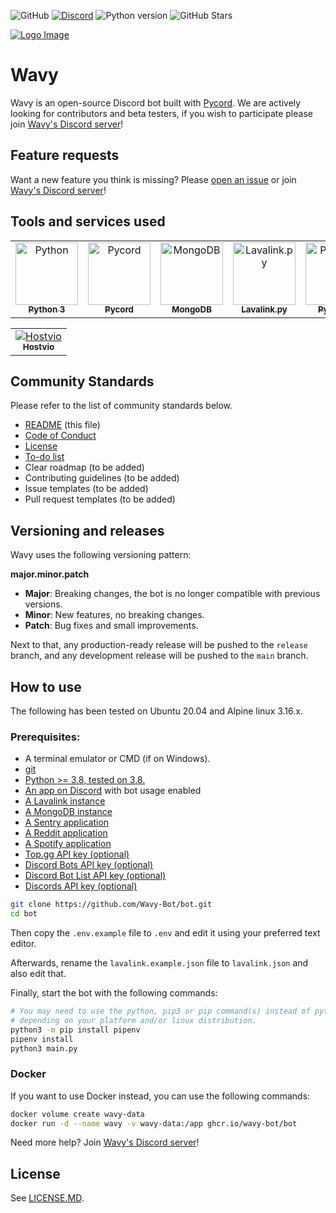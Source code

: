 ![GitHub](https://img.shields.io/github/license/Wavy-Bot/bot?color=A42E2B&logo=gnu&logoColor=white&style=for-the-badge)
[![Discord](https://img.shields.io/discord/710436465938530307?color=%235865F2&label=Discord&logo=discord&logoColor=white&style=for-the-badge)](https://discord.wavybot.com)
![Python version](https://img.shields.io/badge/Python-3.8-blue?style=for-the-badge&logo=python&logoColor=ffce3d&color=376f9e)
![GitHub Stars](https://img.shields.io/github/stars/Wavy-Bot/bot?color=%23ffce3d&logo=github&style=for-the-badge)

[![Logo Image](https://repository-images.githubusercontent.com/376505145/389bce00-cc35-11eb-8aab-bb86194ee165)](https://wavybot.com)

# Wavy
Wavy is an open-source Discord bot built with [Pycord](https://github.com/Pycord-Development/pycord). We are actively looking for contributors and beta testers, if you wish to participate please join [Wavy's Discord server](https://discord.wavybot.com)!

## Feature requests
Want a new feature you think is missing? Please [open an issue](https://github.com/Wavy-Bot/bot/issues/new) or join [Wavy's Discord server](https://discord.wavybot.com)!

## Tools and services used
<table>
    <tr>
        <td align="center"><a href="https://www.python.org/"><img src="https://upload.wikimedia.org/wikipedia/commons/thumb/c/c3/Python-logo-notext.svg/768px-Python-logo-notext.svg.png" width="100px;" alt="Python"/><br /><sub><b>Python 3</b></sub></a><br /></td>
        <td align="center"><a href="https://pycord.dev/"><img src="https://pycord.dev/static/img/logo.png?size=100" width="100px;" alt="Pycord"/><br /><sub><b>Pycord</b></sub></a><br /></td>
        <td align="center"><a href="https://www.mongodb.com/"><img src="https://cdn.iconscout.com/icon/free/png-256/mongodb-3629020-3030245.png" width="100px;" alt="MongoDB"/><br /><sub><b>MongoDB</b></sub></a><br /></td>
        <td align="center"><a href="https://github.com/Devoxin/Lavalink.py"><img src="https://serux.pro/9e83af1581.png" width="100px;" alt="Lavalink.py"/><br /><sub><b>Lavalink.py</b></sub></a><br /></td>
        <td align="center"><a href="https://www.jetbrains.com/pycharm/"><img src="https://i2.wp.com/clay-atlas.com/wp-content/uploads/2019/10/PyCharm_Logo.svg_.png?resize=1024%2C1024&ssl=1" width="100px;" alt="PyCharm"/><br /><sub><b>PyCharm</b></sub></a><br /></td>
        <td align="center"><a href="https://deepsource.io/"><img src="https://static.crozdesk.com/web_app_library/providers/logos/000/011/711/original/deepsource-1608196869-logo.png?1608196869" width="100px;" alt="Deepsource"/><br /><sub><b>Deepsource</b></sub></a><br /></td>
        <td align="center"><a href="https://sentry.io/"><img src="https://external-content.duckduckgo.com/iu/?u=https%3A%2F%2Fmedia-exp1.licdn.com%2Fdms%2Fimage%2FC4D0BAQHke-g6rQfT6w%2Fcompany-logo_200_200%2F0%3Fe%3D2159024400%26v%3Dbeta%26t%3Daylls3BhohFGOtGX_opiZqRkxF9ZO91EIF3CEnm-xEQ&f=1&nofb=1" width="100px;" alt="Sentry"/><br /><sub><b>Sentry</b></sub></a><br /></td>
    </tr>
</table>
<table>
    <tr>
        <td align="center"><a href="https://hostvio.net"><img src="https://sq3.group/images/hostvio.png" alt="Hostvio"/><br /><sub><b>Hostvio</b></sub></a><br /></td>
    </tr>
</table>

## Community Standards
Please refer to the list of community standards below.
- [README](https://github.com/Wavy-Bot/bot/blob/main/README.md) (this file)
- [Code of Conduct](https://github.com/Wavy-Bot/bot/blob/main/CODE_OF_CONDUCT.md)
- [License](https://github.com/Wavy-Bot/bot/blob/main/LICENSE.md)
- [To-do list](https://github.com/Wavy-Bot/bot/projects/2)
- Clear roadmap (to be added)
- Contributing guidelines (to be added)
- Issue templates (to be added)
- Pull request templates (to be added)

## Versioning and releases
Wavy uses the following versioning pattern:

**major.minor.patch**
- **Major**: Breaking changes, the bot is no longer compatible with previous versions.
- **Minor**: New features, no breaking changes.
- **Patch**: Bug fixes and small improvements.

Next to that, any production-ready release will be pushed to the `release` branch, and any development release will be pushed to the `main` branch.

## How to use
The following has been tested on Ubuntu 20.04 and Alpine linux 3.16.x.

### Prerequisites:
- A terminal emulator or CMD (if on Windows).
- [git](https://git-scm.com/downloads)
- [Python >= 3.8, tested on 3.8.](https://www.python.org/downloads/)
- [An app on Discord](https://discord.com/developers/applications) with bot usage enabled
- [A Lavalink instance](https://github.com/freyacodes/Lavalink)
- [A MongoDB instance](https://www.mongodb.com/)
- [A Sentry application](https://sentry.io)
- [A Reddit application](https://www.reddit.com/prefs/apps)
- [A Spotify application](https://developer.spotify.com/dashboard/applications)
- [Top.gg API key (optional)](https://top.gg/)
- [Discord Bots API key (optional)](https://discord.bots.gg/)
- [Discord Bot List API key (optional)](https://discordbotlist.com/)
- [Discords API key (optional)](https://discords.com/)

```bash
git clone https://github.com/Wavy-Bot/bot.git
cd bot
```
Then copy the `.env.example` file to `.env` and edit it using your preferred text editor.

Afterwards, rename the `lavalink.example.json` file to `lavalink.json` and also edit that.

Finally, start the bot with the following commands:
```bash
# You may need to use the python, pip3 or pip command(s) instead of python3
# depending on your platform and/or linux distribution.
python3 -m pip install pipenv
pipenv install
python3 main.py
```

### Docker
If you want to use Docker instead, you can use the following commands:
```bash
docker volume create wavy-data
docker run -d --name wavy -v wavy-data:/app ghcr.io/wavy-bot/bot
```

Need more help? Join [Wavy's Discord server](https://discord.wavybot.com)!

## License
See [LICENSE.MD](https://github.com/Wavy-Bot/bot/blob/main/LICENSE.md).